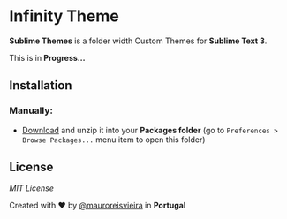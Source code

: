 # Infinity Theme

**Sublime Themes** is a folder width Custom Themes for **Sublime Text 3**.

This is in **Progress...**

## Installation

### Manually:

 - [Download](https://codeload.github.com/maurovieirareis/sublime-themes/zip/master) and unzip it into your **Packages folder** (go to `Preferences > Browse Packages...` menu item to open this folder)

## License

_MIT License_

Created with ♥ by [@mauroreisvieira](https://twitter.com/mauroreisvieira) in **Portugal**
